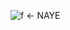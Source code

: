 ![f](https://static.wikia.nocookie.net/hellokitty/images/2/22/Sanrio_Characters_Kirimichan_Image006.png/revision/latest/scale-to-width-down/250?cb=20170403185459) <- NAYE




